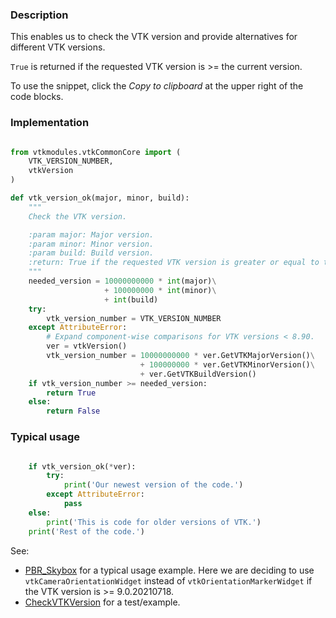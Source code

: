 ### Description

This enables us to check the VTK version and provide alternatives for different VTK versions.

`True` is returned if the requested VTK version is >= the current version.

To use the snippet, click the *Copy to clipboard* at the upper right of the code blocks.

### Implementation

``` python

from vtkmodules.vtkCommonCore import (
    VTK_VERSION_NUMBER,
    vtkVersion
)

def vtk_version_ok(major, minor, build):
    """
    Check the VTK version.

    :param major: Major version.
    :param minor: Minor version.
    :param build: Build version.
    :return: True if the requested VTK version is greater or equal to the actual VTK version.
    """
    needed_version = 10000000000 * int(major)\
                     + 100000000 * int(minor)\
                     + int(build)
    try:
        vtk_version_number = VTK_VERSION_NUMBER
    except AttributeError:
        # Expand component-wise comparisons for VTK versions < 8.90.
        ver = vtkVersion()
        vtk_version_number = 10000000000 * ver.GetVTKMajorVersion()\
                             + 100000000 * ver.GetVTKMinorVersion()\
                             + ver.GetVTKBuildVersion()
    if vtk_version_number >= needed_version:
        return True
    else:
        return False

```

### Typical usage

``` python

    if vtk_version_ok(*ver):
        try:
            print('Our newest version of the code.')
        except AttributeError:
            pass
    else:
        print('This is code for older versions of VTK.')
    print('Rest of the code.')

```

See:

- [PBR_Skybox](/Python/Rendering/PBR_Skybox) for a typical usage example. Here we are deciding to use `vtkCameraOrientationWidget` instead of `vtkOrientationMarkerWidget` if the VTK version is >= 9.0.20210718.
- [CheckVTKVersion](/Python/Utilities/CheckVTKVersion) for a test/example.
